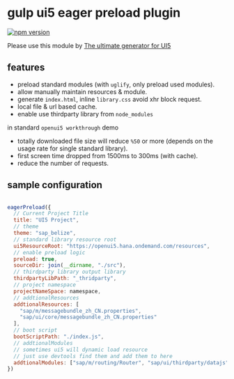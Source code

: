 # gulp ui5 eager preload plugin

[![npm version](https://badge.fury.io/js/gulp-ui5-eager-preload.svg)](https://www.npmjs.com/package/gulp-ui5-eager-preload)

Please use this module by [The ultimate generator for UI5](https://github.com/ui5-next/ui5g)

## features

* preload standard modules (with `uglify`, only preload used modules).
* allow manually maintain resources & module.
* generate `index.html`, inline `library.css` avoid xhr block request.
* local file & url based cache.
* enable use thirdparty library from `node_modules`

in standard `openui5 workthrough` demo

* totally downloaded file size will reduce `%50` or more (depends on the usage rate for single standard library).
* first screen time dropped from 1500ms to 300ms (with cache).
* reduce the number of requests.

## sample configuration

```js

eagerPreload({
  // Current Project Title
  title: "UI5 Project",
  // theme
  theme: "sap_belize",
  // standard library resource root
  ui5ResourceRoot: "https://openui5.hana.ondemand.com/resources",
  // enable preload logic
  preload: true,
  sourceDir: join(__dirname, "./src"),
  // thirdparty library output library
  thirdpartyLibPath: "_thridparty",
  // project namespace
  projectNameSpace: namespace,
  // addtionalResources
  addtionalResources: [
    "sap/m/messagebundle_zh_CN.properties",
    "sap/ui/core/messagebundle_zh_CN.properties"
  ],
  // boot script
  bootScriptPath: "./index.js",
  // addtionalModules 
  // sometimes ui5 will dynamic load resource
  // just use devtools find them and add them to here
  addtionalModules: ["sap/m/routing/Router", "sap/ui/thirdparty/datajs"]
})

```
